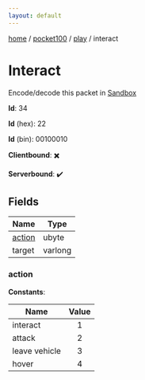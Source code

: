 ```yaml
---
layout: default
---
```


[home](/)  /  [pocket100](/protocol/pocket100)  /  [play](/protocol/pocket100/play)  /  interact

# Interact

Encode/decode this packet in [Sandbox](../../../sandbox/pocket100#play.interact)

**Id**: 34

**Id** (hex): 22

**Id** (bin): 00100010

**Clientbound**: ✖️

**Serverbound**: ✔️

## Fields

Name | Type
---|---
[action](#action) | ubyte
target | varlong

### action

**Constants**:

Name | Value
---|:---:
interact | 1
attack | 2
leave vehicle | 3
hover | 4
